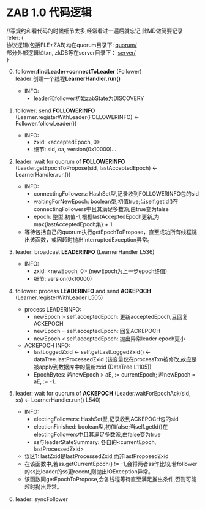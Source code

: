 # ZAB 1.0 代码逻辑
//写规约和看代码的时候细节太多,经常看过一遍后就忘记,此MD做简要记录  
refer:  {  
协议逻辑(包括FLE+ZAB)均在quorum目录下: [quorum/](https://github.com/BinyuHuang-nju/zookeeper-build/blob/master/zookeeper-server/src/main/java/org/apache/zookeeper/server/quorum)   
部分外部逻辑如txn, zkDB等在server目录下： [server/](https://github.com/BinyuHuang-nju/zookeeper-build/tree/master/zookeeper-server/src/main/java/org/apache/zookeeper/server)   
}

0.	follower:**findLeader+connectToLeader** (Follower)  
	leader:创建一个线程**LearnerHandler.run()**
	* INFO:
		* leader和follower初始zabState为DISCOVERY
		
1.	follower: send **FOLLOWERINFO**   
	(Learner.registerWithLeader(FOLLOWERINFO) <- Follower.followLeader())  
	* INFO:  
		*  zxid: <acceptedEpoch, 0>  
		*  细节: sid, oa, version(0x10000)...

2.	leader: wait for quorum of **FOLLOWERINFO**  
	(Leader.getEpochToPropose(sid, lastAcceptedEpoch) <- LearnerHandler.run())  
	* INFO:
		* connectingFollowers: HashSet型,记录收到FOLLOWERINFO包的sid
		*  waitingForNewEpoch: boolean型,初值true;当self.getId()在connectingFollowers中且其满足多数派,由true变为false
		*  epoch: 整型,初值-1;根据lastAcceptedEpoch更新,为max{lastAcceptedEpoch集}  + 1
	* 等待包括自己的quorum执行getEpochToPropose，直至成功所有线程跳出该函数，或因超时抛出InterruptedException异常。
 
3.	leader: broadcast **LEADERINFO**
	(LearnerHandler L536)
	* INFO:
		* zxid: <newEpoch, 0> (newEpoch为上一步epoch终值)
		* 细节: version(0x10000)

4.	follower: process **LEADERINFO** and send **ACKEPOCH**  
	(Learner.registerWithLeader L505)  
	* process LEADERINFO:
		* newEpoch > self.acceptedEpoch: 更新acceptedEpoch,且回复ACKEPOCH
		* newEpoch = self.acceptedEpoch: 回复ACKEPOCH
		* newEpoch < self.acceptedEpoch: 抛出异常leader epoch更小
	* ACKEPOCH INFO:
		* lastLoggedZxid <- self.getLastLoggedZxid() <- dataTree.lastProcessedZxid  (该变量仅在processTxn被修改,故应是被apply到数据库中的最新zxid (DataTree L1105))  
		* EpochBytes: 若newEpoch > aE, := currentEpoch; 若newEpoch = aE, := -1.

5.	leader: wait for quorum of **ACKEPOCH**
	(Leader.waitForEpochAck(sid, ss) <- LearnerHandler.run() L540)  
	* INFO:
		* electingFollowers: HashSet型,记录收到ACKEPOCH包的sid
		* electionFinished: boolean型,初值false;当self.getId()在electingFollowers中且其满足多数派,由false变为true
		* ss与leaderStateSummary: 各自的<currentEpoch, lastProcessedZxid>
	* 误区1: lastZxid是lastProcessedZxid,而非lastProposedZxid
	* 在该函数中,若ss.getCurrentEpoch() != -1,会将两者ss作比较,若follower的ss比leader的ss更recent,则抛出IOException异常。
	* 该函数同getEpochToPropose,会各线程等待直至满足推出条件,否则可能超时抛出异常。

6.	leader: syncFollower
